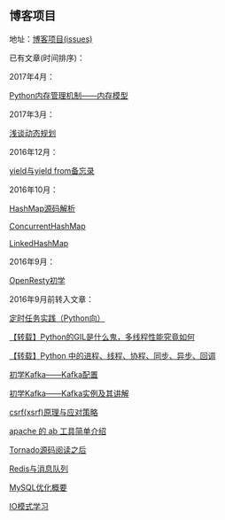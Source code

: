 ## 博客项目

地址：[博客项目(issues)](https://github.com/BingLau7/blog/issues)

已有文章(时间排序)：

2017年4月：

[Python内存管理机制——内存模型](https://github.com/BingLau7/blog/issues/18)

2017年3月：

[浅谈动态规划](https://github.com/BingLau7/blog/issues/17)

2016年12月：

[yield与yield from备忘录](https://github.com/BingLau7/blog/issues/16)

2016年10月：

[HashMap源码解析](https://github.com/BingLau7/blog/issues/13)

[ConcurrentHashMap](https://github.com/BingLau7/blog/issues/14)

[LinkedHashMap](https://github.com/BingLau7/blog/issues/15)

2016年9月：

[OpenResty初学](https://github.com/BingLau7/blog/issues/12)

2016年9月前转入文章：

[定时任务实践（Python向）](https://github.com/BingLau7/blog/issues/11)

[【转载】Python的GIL是什么鬼，多线程性能究竟如何](https://github.com/BingLau7/blog/issues/10)

[【转载】Python 中的进程、线程、协程、同步、异步、回调](https://github.com/BingLau7/blog/issues/9)

[初学Kafka——Kafka配置](https://github.com/BingLau7/blog/issues/8)

[初学Kafka——Kafka实例及其讲解](https://github.com/BingLau7/blog/issues/8)

[csrf(xsrf)原理与应对策略](https://github.com/BingLau7/blog/issues/8)

[apache 的 ab 工具简单介绍](https://github.com/BingLau7/blog/issues/8)

[Tornado源码阅读之后](https://github.com/BingLau7/blog/issues/8)

[Redis与消息队列](https://github.com/BingLau7/blog/issues/8)

[MySQL优化概要](https://github.com/BingLau7/blog/issues/8)

[IO模式学习](https://github.com/BingLau7/blog/issues/8)
